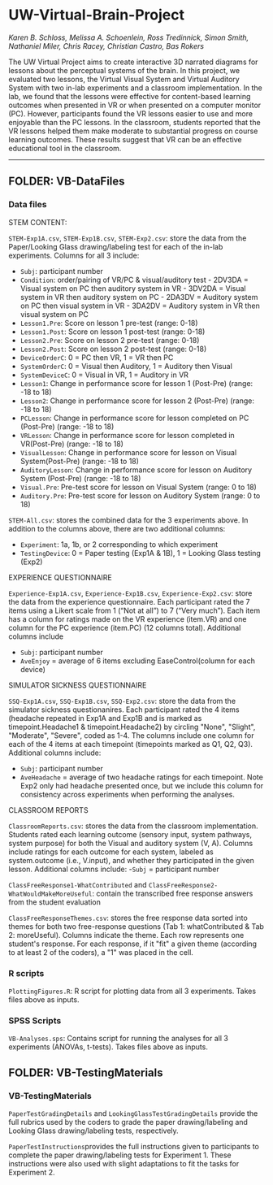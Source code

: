 # UW-Virtual-Brain-Project

_Karen B. Schloss, Melissa A. Schoenlein, Ross Tredinnick, Simon Smith, Nathaniel Miler, Chris Racey, Christian Castro, Bas Rokers_

The UW Virtual Project aims to create interactive 3D narrated diagrams for lessons about the perceptual systems of the brain. In this project, we evaluated two lessons, the Virtual Visual System and Virtual Auditory System with two in-lab experiments and a classroom implementation. In the lab, we found that the lessons were effective for content-based learning outcomes when presented in VR or when presented on a computer monitor (PC). However, participants found the VR lessons easier to use and more enjoyable than the PC lessons. In the classroom, students reported that the VR lessons helped them make moderate to substantial progress on course learning outcomes. These results suggest that VR can be an effective educational tool in the classroom. 

---
## FOLDER: VB-DataFiles
### Data files 

STEM CONTENT: 

`STEM-Exp1A.csv`, `STEM-Exp1B.csv`, `STEM-Exp2.csv`: store the data from the Paper/Looking Glass drawing/labeling test for each of the in-lab experiments. Columns for all 3 include:
- `Subj`: participant number 
- `Condition`: order/pairing of VR/PC & visual/auditory test
      - 2DV3DA = Visual system on PC then auditory system in VR
      - 3DV2DA = Visual system in VR then auditory system on PC 
      - 2DA3DV = Auditory system on PC then visual system in VR
      - 3DA2DV = Auditory system in VR then visual system on PC
- `Lesson1.Pre`: Score on lesson 1 pre-test (range: 0-18)
- `Lesson1.Post`: Score on lesson 1 post-test (range: 0-18)
- `Lesson2.Pre`: Score on lesson 2 pre-test (range: 0-18)
- `Lesson2.Post`: Score on lesson 2 post-test (range: 0-18)
- `DeviceOrderC`:  0 = PC then VR, 1 = VR then PC
- `SystemOrderC`: 0 = Visual then Auditory, 1 = Auditory then Visual
- `SystemDeviceC`: 0 = Visual in VR, 1 = Auditory in VR
- `Lesson1`: Change in performance score for lesson 1 (Post-Pre) (range: -18 to 18)
- `Lesson2`: Change in performance score for lesson 2 (Post-Pre) (range: -18 to 18)
- `PCLesson`: Change in performance score for lesson completed on PC (Post-Pre) (range: -18 to 18)
- `VRLesson`: Change in performance score for lesson completed in VR(Post-Pre) (range: -18 to 18)
- `VisualLesson`: Change in performance score for lesson on Visual System(Post-Pre) (range: -18 to 18)
- `AuditoryLesson`: Change in performance score for lesson on Auditory System (Post-Pre) (range: -18 to 18)
- `Visual.Pre`: Pre-test score for lesson on Visual System (range: 0 to 18)
- `Auditory.Pre`: Pre-test score for lesson on Auditory System (range: 0 to 18)

`STEM-All.csv`: stores the combined data for the 3 experiments above. In addition to the columns above, there are two additional columns: 
- `Experiment`:  1a, 1b, or 2 corresponding to which experiment
- `TestingDevice`: 0 = Paper testing (Exp1A & 1B), 1 = Looking Glass testing (Exp2)



EXPERIENCE QUESTIONNAIRE

`Experience-Exp1A.csv`, `Experience-Exp1B.csv`, `Experience-Exp2.csv`: store the data from the experience questionnaire. Each participant rated the 7 items using a Likert scale from 1 (“Not at all”) to 7 (“Very much”).  Each item has a column for ratings made on the VR experience (item.VR) and one column for the PC experience (item.PC) (12 columns total).  Additional columns include
- `Subj`: participant number
- `AveEnjoy` = average of 6 items excluding EaseControl(column for each device)



SIMULATOR SICKNESS QUESTIONNAIRE

`SSQ-Exp1A.csv`, `SSQ-Exp1B.csv`, `SSQ-Exp2.csv`: store the data from the simulator sickness questionanires. Each participant rated the 4 items (headache repeated in Exp1A and Exp1B and is marked as timepoint.Headache1 & timepoint.Headache2) by circling "None", "Slight", "Moderate", "Severe", coded as 1-4. The columns include one column for each of the 4 items at each timepoint (timepoints marked as Q1, Q2, Q3). Additional columns include:
- `Subj`: participant number
- `AveHeadache` = average of two headache ratings for each timepoint. Note Exp2 only had headache presented once, but we include this column for consistency across experiments when performing the analyses. 



CLASSROOM REPORTS

`ClassroomReports.csv`: stores the data from the classroom implementation. Students rated each learning outcome (sensory input, system pathways, system purpose) for both the Visual and auditory system (V, A). Columns include ratings for each outcome for each system, labeled as system.outcome (i.e., V.input), and whether they participated in the given lesson. Additional columns include: 
-`Subj` = participant number

`ClassFreeResponse1-WhatContributed` and `ClassFreeResponse2-WhatWouldMakeMoreUseful`: contain the transcribed free response answers from the student evaluation 

`ClassFreeResponseThemes.csv`: stores the free response data sorted into themes for both two free-response questions (Tab 1: whatContributed & Tab 2: moreUseful). Columns indicate the theme. Each row represents one student's response. For each response, if it "fit" a given theme (according to at least 2 of the coders), a "1" was placed in the cell. 


### R scripts

`PlottingFigures.R`: R script for plotting data from all 3 experiments. Takes files above as inputs.

### SPSS Scripts

`VB-Analyses.sps`: Contains script for running the analyses for all 3 experiments (ANOVAs, t-tests). Takes files above as inputs. 


## FOLDER: VB-TestingMaterials
### VB-TestingMaterials

`PaperTestGradingDetails` and `LookingGlassTestGradingDetails` provide the full rubrics used by the coders to grade the paper drawing/labeling and Looking Glass drawing/labeling tests, respectively. 

`PaperTestInstructions`provides the full instructions given to participants to complete the paper drawing/labeling tests for Experiment 1. These instructions were also used with slight adaptations to fit the tasks for Experiment 2. 





